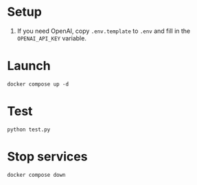 # Setup

1. If you need OpenAI, copy `.env.template` to `.env` and fill in the `OPENAI_API_KEY` variable.

# Launch

    docker compose up -d

# Test

    python test.py

# Stop services

    docker compose down
